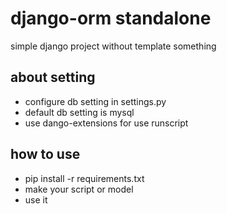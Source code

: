 # django-orm standalone

simple django project without template something  

## about setting
- configure db setting in settings.py 
- default db setting is mysql
- use dango-extensions for use runscript

## how to use  
- pip install -r requirements.txt  
- make your script or model   
- use it  

